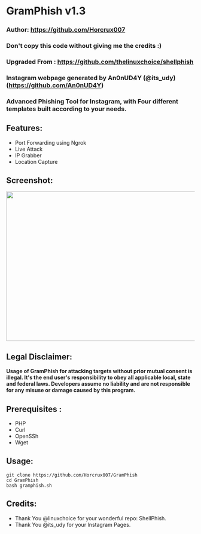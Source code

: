 # GramPhish v1.3

### Author: https://github.com/Horcrux007
### Don't copy this code without giving me the credits :) 
### Upgraded From : https://github.com/thelinuxchoice/shellphish
### Instagram webpage generated by An0nUD4Y (@its_udy) (https://github.com/An0nUD4Y)

### Advanced Phishing Tool for Instagram, with Four different templates built according to your needs. ###

## Features:
- Port Forwarding using Ngrok
- Live Attack 
- IP Grabber
- Location Capture


## Screenshot:
   <p align="left">
   <img width="600" height="400" src="https://user-images.githubusercontent.com/64679660/81673692-a93c4e00-9469-11ea-8267-782e5d0edb23.png"
   </p>

## Legal Disclaimer:

**Usage of GramPhish for attacking targets without prior mutual consent is illegal. It's the end user's responsibility to obey all applicable local, state and federal laws. Developers assume no liability and are not responsible for any misuse or damage caused by this program.** 

## Prerequisites :
- PHP
- Curl
- OpenSSh
- Wget

## Usage:
```
git clone https://github.com/Horcrux007/GramPhish
cd GramPhish
bash gramphish.sh
```

## Credits:
- Thank You @linuxchoice for your wonderful repo: ShellPhish.
- Thank You @its_udy for your Instagram Pages.
